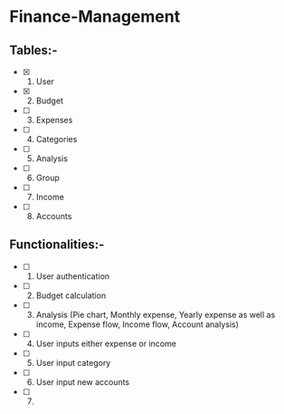 # Finance-Management
## Tables:-
- [x] 1. User
- [x] 2. Budget
- [ ] 3. Expenses
- [ ] 4. Categories
- [ ] 5. Analysis
- [ ] 6. Group
- [ ] 7. Income
- [ ] 8. Accounts

## Functionalities:-
- [ ] 1. User authentication
- [ ] 2. Budget calculation
- [ ] 3. Analysis (Pie chart, Monthly expense, Yearly expense as well as income, Expense flow, Income flow, Account analysis)
- [ ] 4. User inputs either expense or income
- [ ] 5. User input category
- [ ] 6. User input new accounts
- [ ] 7. 
